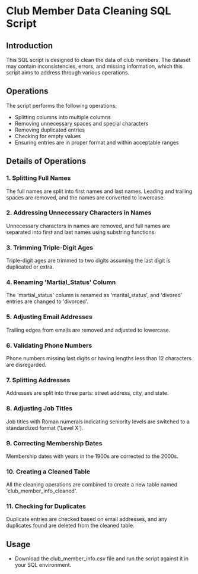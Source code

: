 # Club Member Data Cleaning SQL Script

## Introduction
This SQL script is designed to clean the data of club members. The dataset may contain inconsistencies, errors, and missing information, which this script aims to address through various operations.

## Operations
The script performs the following operations:
- Splitting columns into multiple columns
- Removing unnecessary spaces and special characters
- Removing duplicated entries
- Checking for empty values
- Ensuring entries are in proper format and within acceptable ranges

## Details of Operations
### 1. Splitting Full Names
The full names are split into first names and last names. Leading and trailing spaces are removed, and the names are converted to lowercase.

### 2. Addressing Unnecessary Characters in Names
Unnecessary characters in names are removed, and full names are separated into first and last names using substring functions.

### 3. Trimming Triple-Digit Ages
Triple-digit ages are trimmed to two digits assuming the last digit is duplicated or extra.

### 4. Renaming 'Martial_Status' Column
The 'martial_status' column is renamed as 'marital_status', and 'divored' entries are changed to 'divorced'.

### 5. Adjusting Email Addresses
Trailing edges from emails are removed and adjusted to lowercase.

### 6. Validating Phone Numbers
Phone numbers missing last digits or having lengths less than 12 characters are disregarded.

### 7. Splitting Addresses
Addresses are split into three parts: street address, city, and state.

### 8. Adjusting Job Titles
Job titles with Roman numerals indicating seniority levels are switched to a standardized format ('Level X').

### 9. Correcting Membership Dates
Membership dates with years in the 1900s are corrected to the 2000s.

### 10. Creating a Cleaned Table
All the cleaning operations are combined to create a new table named 'club_member_info_cleaned'.

### 11. Checking for Duplicates
Duplicate entries are checked based on email addresses, and any duplicates found are deleted from the cleaned table.

## Usage
- Download the club_member_info.csv file and run the script against it in your SQL environment.
